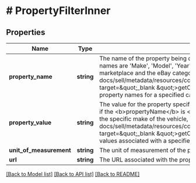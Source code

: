 # # PropertyFilterInner

## Properties

Name | Type | Description | Notes
------------ | ------------- | ------------- | -------------
**property_name** | **string** | The name of the property being described.&lt;br&gt;&lt;br&gt;For example, typical vehicle property names are &#39;Make&#39;, &#39;Model&#39;, &#39;Year&#39;, &#39;Engine&#39;, and &#39;Trim&#39;, but will vary based on the eBay marketplace and the eBay category. Use the &lt;a href&#x3D;\&quot;/api-docs/sell/metadata/resources/compatibilities/methods/getCompatibilityPropertyNames\&quot; target&#x3D;\&quot;_blank \&quot;&gt;getCompatibilityPropertyNames&lt;/a&gt; method to retrieve valid property names for a specified category. | [optional]
**property_value** | **string** | The value for the property specified in the &lt;b&gt;properyName&lt;/b&gt; field.&lt;br&gt;&lt;br&gt;For example, if the &lt;b&gt;propertyName&lt;/b&gt; is &lt;code&gt;Make&lt;/code&gt;, then the &lt;b&gt;propertyValue&lt;/b&gt; will be the specific make of the vehicle, such as &lt;code&gt;Toyota&lt;/code&gt;. Use the &lt;a href&#x3D;\&quot;/api-docs/sell/metadata/resources/compatibilities/methods/getCompatibilityPropertyValues\&quot; target&#x3D;\&quot;_blank \&quot;&gt;getCompatibilityPropertyValues&lt;/a&gt; to retreive valid property values associated with a specified property name. | [optional]
**unit_of_measurement** | **string** | The unit of measurement of the property being described, if applicable. | [optional]
**url** | **string** | The URL associated with the property being described, if applicable. | [optional]

[[Back to Model list]](../../README.md#models) [[Back to API list]](../../README.md#endpoints) [[Back to README]](../../README.md)
